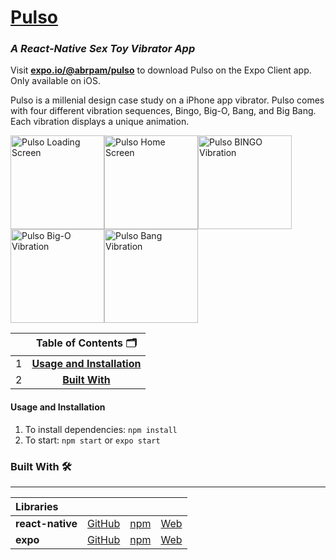 # [**Pulso**](https://expo.io/@abrpam/pulso)
### _A **React-Native** Sex Toy Vibrator App_
Visit [**expo.io/@abrpam/pulso**](https://expo.io/@abrpam/pulso) to download Pulso on the Expo Client app. Only available on iOS.

Pulso is a millenial design case study on a iPhone app vibrator. Pulso comes with four different vibration sequences, Bingo, Big-O, Bang, and Big Bang. Each vibration displays a unique animation.

<img src="https://lh3.googleusercontent.com/wGN1eIhL70gCRRN64YhcbK3VMTbY_On22eEopFqhi01-JJZwboTrOOph7L-cGCqku9XIkvEBcouNNVpuBp-MRtve-8-P0EkNF6Pr8f7Bc5sZIqQKYmEz0KKKm7ZLQ5urCJnYuvQWJy7rRg6J0p8B4EIfBG-kZWFkqLt8Gm8eqWnm4u_U0xyfqHxuLSjAtHUeGEsOowYa_-k22EN--qmSaxdZGxgCcnkAUL38PM40N7GTMOGkDS3ZVPHvAz-U9wc6KmP_lxnA3LQEObgiQ2HTzO9ccZsC6aqYkYQ-BHnp7NPwck8lQEqcMoAi4gnHB0PoJQHHbx6WngjPyo2PZWctEf2FlASrXd6F4Sb7hsVY-_05nDnGziL90uqGD70vPYpTKhgyHIuAZ2yNGLFtX9l0qhJ7iHPc9N7Q1-gOo8O0CtZbUeZdH6WgJJmNsBwDMuVLLVNx--9lLwVw71DoeihW6iyG7lRx77tqtoTllq5BQIq1jKWQdSMRDl_ebsY1fu02BNAZ88tJh2aXQXPHX6goKtK7ZRgwsGyRrlPeJeMQQlgFHi8Kj8OEq7jKSM3_Sj-8d0yWUc0kXtBofo1xxRaVBQPkvWXv9FGNM2VP8dlZ_lT3a_rRamxfOqmDeYvxKxxx5gAKbo0ZGGgkhUcV5Etouh5bc9y8N3lYXiPsiN1d6rcRBmbHawcYtoB4BQv2VFA6m7gHZGIUCrwApVJHB-AUZK8F=w414-h736-no" width="150" alt="Pulso Loading Screen"><img src="https://lh3.googleusercontent.com/aZLW1N-sN6J2K7MMQ178rFMMu0FK70r8-4c5dbF0E4rhD0T9LKWlMKNHMGdVyQM4a_AAJPyUDkeSOQ2k81UKiXRZ4zpLB-EQPCVQyEBMzu7Wra72RsHIe24yqfXi_17Iqrra6h6UxLcOPA3tfELVhw4DF8SebOZ-u8y6H8v9SiOiviPEsRiSmEkZBj1EcQ2FuJIPrttBaiSIKZwgzbwZTS-3xe0oqmIg2fgwthW-2LnvZzMDDiVO-lNmyNtNprVGMGoWF12tIVxo--bR5Kdh4w-_Ilnq-bP2NKBHhlrh4iVHEl4NPM2a5lsamQdzcXP6pyCthIco0q0pdHgggf_B6KJRLqHF1j309NIGLLlJUjgGRY9iziu_RtoHHr1-JF2MKccxRb1cqZCWspijDeRnMO51gf2FKACZb8ehcHh91ziH3C5qXQrCKVCcmQzthghUj6bqjwS7qBabnIi-NEbIUNV-qg3UecP-XWN95RNyNZ9OG-lsdSMjW2lUDiwntkNJUIkEDLIz_ieP2ZDUQNTnVtYQUjN3H29XWzwtldIDjkL_s6yO-tnncKMf9GX6hUeZQrHkMF0u7v5zB7xqImqYQK1zt1HfzVsjQVQVE1tLEEBjfiHDBEXrtSjSfKqLp_HSnmUjMzjJYtnva5ObMDtFw3GC_k2JwSRoZyxd4ri2VFkfqDUWAfWmMw6lPCR1tqpUGmOdnpmYFksq0uDs0_-aPcg9=w444-h789-n" width="150" alt="Pulso Home Screen"><img src="https://lh3.googleusercontent.com/_ENlFUFVxdGgBHJxC4H1H3zjkVAU9qMazCTJENYTGiL1v9DB_vCY3QjU9-281B_PAB3cNGR0H8ovYXG6zuSLZKtlmL9TbMn-sD71aWSjpbD4Z9LnAi3riV3oj7Mr20RA6FR3zuEKkcyMLxS-q6poMSLN-iP9_tlvi_suE7_FCXeIQlBjrsj5bEihKAO8ovS0tUnnl_z4GICOtkADkRh0YttTway-Sj0MpU15RzSL-KonCz-1w6f2owXbZjg54XaXSkE_8bfNq3szw-_8gZ67rH1oKQ247Axpv9WSWuLskIG7OOt2uRztqQrPWqzORDP24ohow9Ov1bM06Uw1eQY48rhqnj2euQIPe74gASLwMAPgIDXLItCB0fERe0BSCRGJ995-259WFrPnGEPmYgeCEREGIH7So8N8gqeMWO0_QKmGtKQUyZKDlhqZrjKt8cOSGg5aPt4a9OLkO3SqssQ6VCDipAIxbk6B4aqZSDLJ6kjo_XKEesXBhKhVW0fUcfdtWgTMVWdICBSCUpmTD2RiwdRhBhGiFNeDbgfPXnXb4AMrtLGBP39mL1f6Ags7VwNa3uXav1Pms6ahWWvH_1SsNnffWVhpYOSQkmH99b_lkc9mf2AzLJWXZDYZsjHOW53sn-it1ychHJFHtjb4HmfHDLf2bv_v7vdwjyIH1jld04xVZdXukIKya78YNTyFDk3Oet9VOGMoANZ3cuae_Sz2ON3B=w444-h789-no" width="150" alt="Pulso BINGO Vibration"><img src="https://lh3.googleusercontent.com/PWSoPKyE0_IkS6lfyHZzAFJJP4lSB8S4SvDfYhppBo5cOmbe4U1mgNKXHhsVDAE4L5JFX3N_YOOeQnTkQVTrsO2KmrN4wXVOpljO4rJ2d4nerxamYZcethir0MRmEgyZKVaRG4qda3eZL1fhi_oUQreu_i6S_bdEJHaszvmQbY95L-DYW_yZJQXBYiWZH0wo5SrEJ-l3iuITcCKbfB3zzHC19e_1zQ-WRSdHjxZilEej9s4a3KLxa21NhE8dmCANkaIWH6_o1LF_4jUCfiLnqLfqovxnxI25GVpMZq9g3fpFrprLH2ci909f-DQ0mc5x4ivJEWbhkxXcuGQ4IrSSpEMz6jwBnjg9mho__I89VU4mxC0xwg1AAx3vOG0yBNcxiV9M2of8Cfaakhzr4AMXjdR_uvyPnJWwAFnJkobUiaePEgyvoRqKD93Cd3LKVY1rBureR4dpx12AZyfNIdDmYs_jj0Rt-popxNQURQOpBUKOnHRzq0ZqlqazX25N-SmcGARAgnTqV7IFWSyl7Vnwjyy10Pb3stxhzlFFbnUzwi6sF8VGddgWlmlABK9Cqet1ckw8dt_Wbjk9Elun7AueBmPyz1Z-mR5Sh4HnuTA3DIMQ_aSfz_X3c12qwIODxacwvH5wH9h9ItV9DP0HE2b5E8AZS8I39Ybk13XA190sC0eFTY9dxdUIgwDjIlFic32tbQlDSI8c7nFgMdxuZG4f2Cpg=w444-h789-no" width="150" alt="Pulso Big-O Vibration"><img src="https://lh3.googleusercontent.com/ZG7jXZvshbmiUMH0_frvy7F02I0iZ3Pym-jAsrSylrjcdc7Y505RvHG9sN9BKE3Wndr__unuFO0VRBhZuYl1yHTq0fO90TIQD_Tb2zf6TeAjuQZX2lry8iD3iLJKxPPJDq8_-4OLTlPo6LMNpb9BS-LRPYCkvLEaBNSveo7zHSECebqFROn0dEGxtrjznG4uGWL-lqBdfBf4-8hT0h996lFVaNdyElZJpR0Tu30KBufzm10Tzlsz2kFVgstxB9IsGElIDX6t8HvGNiejZiNclfD84PIqjMU1mWf7dG3_LV3qnktUUGb7eamuAlDFG3FFHD0p9XK0zmU7mNYiC6T_lIOZJ6FNm89e598NDjctajlSbx7w9fs982MAzsdk4OuiZo-zu4fZsxgE2aBXzqN9WwlkGknsIjVxXp6mS75dm3P74rzuGm-97R4n0EKv9_gjIV_7aieb43pQFgu4xTUG9Fn8vhdH2WmUx8BnmHhe_XcWmGULgikM9SxvFV3xAT6KikogoR3Ljsk2ynR0CI0c2if2AaVF08qDMzn96E1d-XI2UHIEa91uizj46KKqMdEU_y3yT2NWuGh8k3LxpxIUEiRbwHqAgkyftUBkjCPZa6prTNiXjYZU7KyqSJ5L7n_uuFyRQfXpX6zAnrumg0esWXYdRqupLFRr9UUCQh-fLKqiyb2OrDoo4WdnnU_EeesQCHDvM8wH6exB8DqUB_o9L5zI=w444-h789-no" width="150" alt="Pulso Bang Vibration">

| | Table of Contents 🗂|
|:-:|:--:|
|1|**[Usage and Installation](#usage-and-installation)**|
|2|**[Built With](#built-with-)**|

#### Usage and Installation
1. To install dependencies: `npm install`
2. To start: `npm start` or `expo start`

### **Built With** 🛠
___
|Libraries||||
|:--|:---:|:---:|---:|
|**react-native**|[GitHub](https://github.com/facebook/react-native)| [npm](https://www.npmjs.com/package/react-native)| [Web](https://facebook.github.io/react-native/)| 
|**expo**|[GitHub](https://github.com/expo/expo)| [npm](https://www.npmjs.com/package/expo-cli)| [Web](https://expo.io/)| 